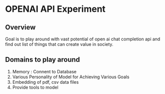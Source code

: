 # OPENAI API Experiment 

## Overview 
Goal is to play around with vast potential of open ai chat completion api and find out list of things that can create value in society.

## Domains to play around 

1. Memory : Connent to Database 
2. Various Personality of Model for Achieving Various Goals
3. Embedding of pdf, csv data files 
3. Provide tools to model 


